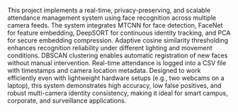 This project implements a real-time, privacy-preserving, and scalable attendance management system using face recognition across multiple camera feeds. The system integrates MTCNN for face detection, FaceNet for feature embedding, DeepSORT for continuous identity tracking, and PCA for secure embedding compression. Adaptive cosine similarity thresholding enhances recognition reliability under different lighting and movement conditions. DBSCAN clustering enables automatic registration of new faces without manual intervention. Real-time attendance is logged into a CSV file with timestamps and camera location metadata. Designed to work efficiently even with lightweight hardware setups (e.g., two webcams on a laptop), this system demonstrates high accuracy, low false positives, and robust multi-camera identity consistency, making it ideal for smart campus, corporate, and surveillance applications.
